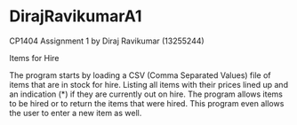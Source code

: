 # DirajRavikumarA1
CP1404 Assignment 1 by Diraj Ravikumar (13255244)

Items for Hire

The program starts by loading a CSV (Comma Separated Values) file of items that are in stock for hire. Listing all items with their prices lined up and an indication (*) if they are currently out on hire. The program allows items to be hired or to return the items that were hired. This program even allows the user to enter a new item as well.
